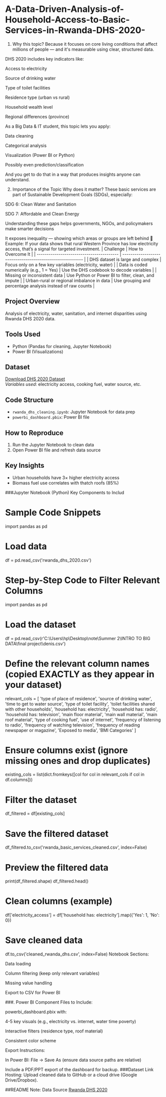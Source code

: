 # A-Data-Driven-Analysis-of-Household-Access-to-Basic-Services-in-Rwanda-DHS-2020-
1. Why this topic?
Because it focuses on core living conditions that affect millions of people — and it's measurable using clear, structured data.

DHS 2020 includes key indicators like:

Access to electricity

Source of drinking water

Type of toilet facilities

Residence type (urban vs rural)

Household wealth level

Regional differences (province)

As a Big Data & IT student, this topic lets you apply:

Data cleaning

Categorical analysis

Visualization (Power BI or Python)

Possibly even prediction/classification

And you get to do that in a way that produces insights anyone can understand.

 2. Importance of the Topic
 Why does it matter?
These basic services are part of Sustainable Development Goals (SDGs), especially:

SDG 6: Clean Water and Sanitation

SDG 7: Affordable and Clean Energy

Understanding these gaps helps governments, NGOs, and policymakers make smarter decisions

It exposes inequality — showing which areas or groups are left behind
💬 Example:
If your data shows that rural Western Province has low electricity access, that’s a signal for targeted investment.
| Challenge                                 | How to Overcome It                                         |
| ----------------------------------------- | ---------------------------------------------------------- |
| DHS dataset is large and complex          | Focus only on a few key variables (electricity, water)     |
| Data is coded numerically (e.g., 1 = Yes) | Use the DHS codebook to decode variables                   |
| Missing or inconsistent data              | Use Python or Power BI to filter, clean, and impute        |
| Urban-rural or regional imbalance in data | Use grouping and percentage analysis instead of raw counts |

## Project Overview
Analysis of electricity, water, sanitation, and internet disparities using Rwanda DHS 2020 data.

## Tools Used
- Python (Pandas for cleaning, Jupyter Notebook)
- Power BI (Visualizations)

## Dataset
[Download DHS 2020 Dataset](https://dhsprogram.com/data/Using-Datasets-for-Analysis.cfm)  
*Variables used*: electricity access, cooking fuel, water source, etc.

## Code Structure
- `rwanda_dhs_cleaning.ipynb`: Jupyter Notebook for data prep  
- `powerbi_dashboard.pbix`: Power BI file  

## How to Reproduce
1. Run the Jupyter Notebook to clean data  
2. Open Power BI file and refresh data source  

## Key Insights
- Urban households have 3× higher electricity access  
- Biomass fuel use correlates with thatch roofs (85%)

 ###Jupyter Notebook (Python)
Key Components to Includ

# Sample Code Snippets
import pandas as pd

# Load data
df = pd.read_csv('rwanda_dhs_2020.csv')
# Step-by-Step Code to Filter Relevant Columns
import pandas as pd

# Load the dataset
df = pd.read_csv(r'C:\Users\hp\Desktop\note\Summer 2\INTRO TO BIG DATA\final project\denis.csv')

# Define the relevant column names (copied EXACTLY as they appear in your dataset)
relevant_cols = [
    'type of place of residence',
    'source of drinking water',
    'time to get to water source',
    'type of toilet facility',
    'toilet facilities shared with other households',
    'household has: electricity',
    'household has: radio',
    'household has: television',
    'main floor material',
    'main wall material',
    'main roof material',
    'type of cooking fuel',
    'use of internet',
    'frequency of listening to radio',
    'frequency of watching television',
    'frequency of reading newspaper or magazine',
    'Exposed to media',
    'BMI Categories'
]

# Ensure columns exist (ignore missing ones and drop duplicates)
existing_cols = list(dict.fromkeys([col for col in relevant_cols if col in df.columns]))

# Filter the dataset
df_filtered = df[existing_cols]

# Save the filtered dataset
df_filtered.to_csv('rwanda_basic_services_cleaned.csv', index=False)

# Preview the filtered data
print(df_filtered.shape)
df_filtered.head()

# Clean columns (example)
df['electricity_access'] = df['household has: electricity'].map({'Yes': 1, 'No': 0})

# Save cleaned data
df.to_csv('cleaned_rwanda_dhs.csv', index=False)
Notebook Sections:

Data loading

Column filtering (keep only relevant variables)

Missing value handling

Export to CSV for Power BI

###. Power BI Component
Files to Include:

powerbi_dashboard.pbix with:

4-5 key visuals (e.g., electricity vs. internet, water time poverty)

Interactive filters (residence type, roof material)

Consistent color scheme

Export Instructions:

In Power BI: File → Save As (ensure data source paths are relative)

Include a PDF/PPT export of the dashboard for backup.
###Dataset Link
Hosting: Upload cleaned data to GitHub or a cloud drive (Google Drive/Dropbox).

##README Note:
Data Source
[Rwanda DHS 2020](https://dhsprogram.com/data/Using-Datasets-for-Analysis.cfm)  

